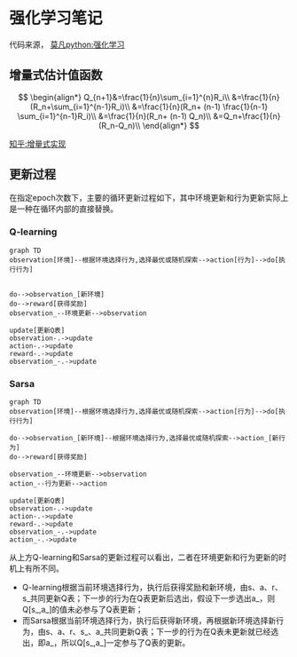 # 强化学习笔记
代码来源，
[莫凡python:强化学习](https://mofanpy.com/tutorials/machine-learning/reinforcement-learning/)
## 增量式估计值函数

$$
\begin{align*}
Q_{n+1}&=\frac{1}{n}\sum_{i=1}^{n}R_i\\
&=\frac{1}{n}(R_n+\sum_{i=1}^{n-1}R_i)\\
&=\frac{1}{n}(R_n+ (n-1) \frac{1}{n-1} \sum_{i=1}^{n-1}R_i)\\
&=\frac{1}{n}(R_n+ (n-1) Q_n)\\
&=Q_n+\frac{1}{n}(R_n-Q_n)\\
\end{align*}
$$

[知乎:增量式实现](https://zhuanlan.zhihu.com/p/53843114)

## 更新过程

在指定epoch次数下，主要的循环更新过程如下，其中环境更新和行为更新实际上是一种在循环内部的直接替换。

### Q-learning

```mermaid
graph TD
observation[环境]--根据环境选择行为,选择最优或随机探索-->action[行为]-->do[执行行为]


do-->observation_[新环境]
do-->reward[获得奖励]
observation_--环境更新-->observation

update[更新Q表]
observation-.->update
action-.->update
reward-.->update
observation_-.->update
```
### Sarsa

```mermaid
graph TD
observation[环境]--根据环境选择行为,选择最优或随机探索-->action[行为]-->do[执行行为]

do-->observation_[新环境]--根据环境选择行为,选择最优或随机探索-->action_[新行为]
do-->reward[获得奖励]

observation_--环境更新-->observation
action_--行为更新-->action

update[更新Q表]
observation-.->update
action-.->update
reward-.->update
observation_-.->update
action_-.->update
```

从上方Q-learning和Sarsa的更新过程可以看出，二者在环境更新和行为更新的时机上有所不同。  
- Q-learning根据当前环境选择行为，执行后获得奖励和新环境，由s、a、r、s_共同更新Q表；下一步的行为在Q表更新后选出，假设下一步选出a_，则Q[s_,a_]的值未必参与了Q表更新；  
- 而Sarsa根据当前环境选择行为，执行后获得新环境，再根据新环境选择新行为，由s、a、r、s_、a_共同更新Q表；下一步的行为在Q表未更新就已经选出，即a_，所以Q[s_,a_]一定参与了Q表的更新。  

